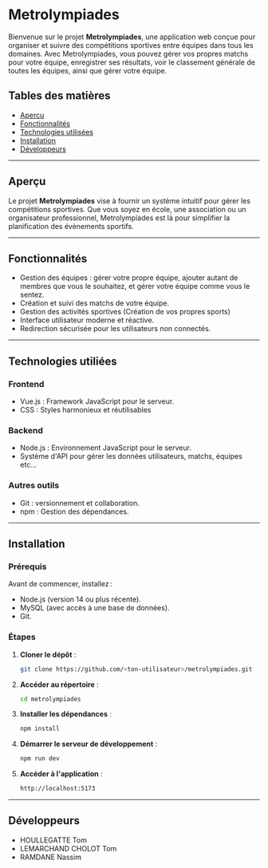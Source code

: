 # Metrolympiades

Bienvenue sur le projet **Metrolympiades**, une application web conçue pour organiser et suivre des compétitions sportives entre équipes dans tous les domaines. Avec Metrolympiades, vous pouvez gérer vos propres matchs pour votre équipe, enregistrer ses résultats, voir le classement générale de toutes les équipes, ainsi que gérer votre équipe.

## **Tables des matières**
- [Apercu](#apercu)
- [Fonctionnalités](#fonctionnalites)
- [Technologies utilisées](#technologies-utilisees)
- [Installation](#installation)
- [Développeurs](#developpeurs)

---

## **Aperçu**
Le projet **Metrolympiades** vise à fournir un système intuitif pour gérer les compétitions sportives. Que vous soyez en école, une association ou un organisateur professionnel, Metrolympiades est là pour simplifier la planification des évènements sportifs.

---

## **Fonctionnalités**
- Gestion des équipes : gérer votre propre équipe, ajouter autant de membres que vous le souhaitez, et gérer votre équipe comme vous le sentez.
- Création et suivi des matchs de votre équipe.
- Gestion des activités sportives (Création de vos propres sports)
- Interface utilisateur moderne et réactive.
- Redirection sécurisée pour les utilisateurs non connectés.

---

## **Technologies utiliées**
### **Frontend**
- Vue.js : Framework JavaScript pour le serveur.
- CSS : Styles harmonieux et réutilisables

### **Backend**
- Node.js : Environnement JavaScript pour le serveur.
- Système d'API pour gérer les données utilisateurs, matchs, équipes etc...

### **Autres outils**
- Git : versionnement et collaboration.
- npm : Gestion des dépendances.

---
## **Installation**
### Prérequis
Avant de commencer, installez :
- Node.js (version 14 ou plus récente).
- MySQL (avec accès à une base de données).
- Git.

### Étapes

1. **Cloner le dépôt** :
   ```bash
   git clone https://github.com/<ton-utilisateur>/metrolympiades.git
   ```
   
2. **Accéder au répertoire** :
   ```bash
   cd metrolympiades
   ```
   
3. **Installer les dépendances** :
   ```bash
   npm install
   ```
   
4. **Démarrer le serveur de développement** :
   ```bash
   npm run dev
   ```

5. **Accéder à l'application** :
   ```bash
   http://localhost:5173
   ```

---

## **Développeurs**
- HOULLEGATTE Tom
- LEMARCHAND CHOLOT Tom
- RAMDANE Nassim
